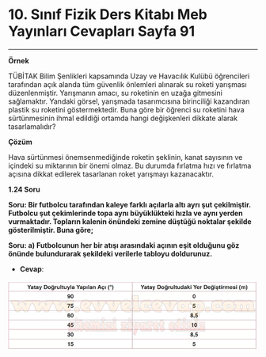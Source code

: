 # 10. Sınıf Fizik Ders Kitabı Meb Yayınları Cevapları Sayfa 91

---

**Örnek**

TÜBİTAK Bilim Şenlikleri kapsamında Uzay ve Havacılık Kulübü öğrencileri tarafından açık alanda tüm güvenlik önlemleri alınarak su roketi yarışması düzenlenmiştir. Yarışmanın amacı, su roketinin en uzağa gitmesini sağlamaktır. Yandaki görsel, yarışmada tasarımcısına birinciliği kazandıran plastik su roketini göstermektedir. Buna göre bir öğrenci su roketini hava sürtünmesinin ihmal edildiği ortamda hangi değişkenleri dikkate alarak tasarlamalıdır?

**Çözüm**

Hava sürtünmesi önemsenmediğinde roketin şeklinin, kanat sayısının ve içindeki su miktarının bir önemi olmaz. Bu durumda fırlatma hızı ve fırlatma açısına dikkat edilerek tasarlanan roket yarışmayı kazanacaktır.

**1.24 Soru**

**Soru: Bir futbolcu tarafından kaleye farklı açılarla altı ayrı şut çekilmiştir. Futbolcu şut çekimlerinde topa aynı büyüklükteki hızla ve aynı yerden vurmaktadır. Topların kalenin önündeki zemine düştüğü noktalar şekilde gösterilmiştir. Buna göre;**

**Soru: a) Futbolcunun her bir atışı arasındaki açının eşit olduğunu göz önünde bulundurarak şekildeki verilerle tabloyu doldurunuz.**

-   **Cevap**:

![Image 1](./image_1.webp)